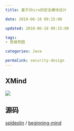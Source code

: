 ```yaml
---
title: 基于Shiro的安全模块设计

date: 2018-06-18 09:15:00

updated: 2018-06-18 09:15:00

tags:
- 思维导图

categories: Java

permalink: security-design
---
```




## XMind

![](/images/mindmapping-security-design-01.png)



## 源码

[spldeolin](https://github.com/spldeolin) / [beginning-mind](https://github.com/spldeolin/beginning-mind)

